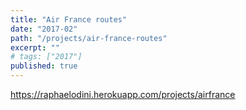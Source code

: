 ```yaml
---
title: "Air France routes"
date: "2017-02"
path: "/projects/air-france-routes"
excerpt: ""
# tags: ["2017"]
published: true
---
```


https://raphaelodini.herokuapp.com/projects/airfrance
